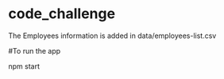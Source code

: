 # code_challenge

The Employees information is added in data/employees-list.csv

#To run the app

npm start
